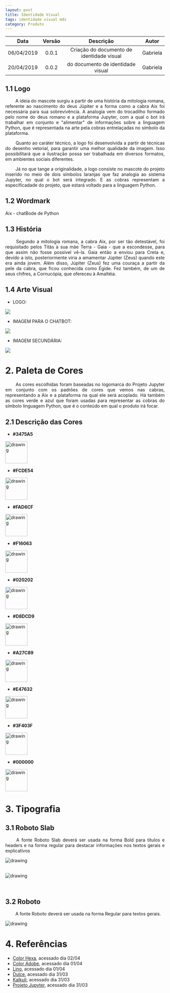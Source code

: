 ```yaml
---
layout: post
title: Identidade Visual
tags: identidade visual mds 
category: Produto
---
```

| Data       | Versão | Descrição                                   | Autor            |
| :--------: | :----: | :-----------------------------------------: | :--------------: |
| 06/04/2019 | 0.0.1  | Criação do documento de identidade visual             | Gabriela    |
| 20/04/2019 | 0.0.2  | do documento de identidade visual                | Gabriela   |

## 1.1 Logo
<p align="justify"> &emsp;&emsp;
A ideia do mascote surgiu a partir de uma história da mitologia romana, referente ao nascimento do deus Júpiter e a forma como a cabra Aix foi necessária para sua sobrevivência. A analogia vem do trocadilho formado pelo nome do deus romano e a plataforma Jupyter, com a qual o bot irá trabalhar em conjunto e "alimentar" de informações sobre a linguagem Python, que é representada na arte pela cobras entrelaçadas no símbolo da plataforma.
</p>
<p align="justify"> &emsp;&emsp;
Quanto ao caráter técnico, a logo foi desenvolvida a partir de técnicas do desenho vetorial, para garantir uma melhor qualidade da imagem. Isso possibilitará que a ilustração possa ser trabalhada em diversos formatos, em ambientes sociais diferentes. </p>
<p align="justify"> &emsp;&emsp;
Já no que tange a originalidade, a logo consiste no mascote do projeto inserido no meio de dois símbolos laranjas que faz analogia ao sistema Jupyter, no qual o bot será integrado. E as cobras representam a especificadade do projeto, que estará voltado para a linguagem Python.</p>

<!--more-->
## 1.2 Wordmark
Aix - chatBode de Python

## 1.3 História
<p align="justify"> &emsp;&emsp;
Segundo a mitologia romana, a cabra Aix, por ser tão detestável, foi requisitado pelos Titãs à sua mãe Terra - Gaia - que a escondesse, para que assim não fosse possível vê-la. Gaia então a enviou para Creta e, devido a isto, posteriormente viria a amamentar Júpiter (Zeus) quando este era ainda jovem. Além disso, Júpiter (Zeus) fez uma couraça a partir da pele da cabra, que ficou conhecida como Égide. Fez também, de um de seus chifres, a Cornucópia, que ofereceu à Amaltéia.
</p>

## 1.4 Arte Visual
* LOGO:

![](https://raw.githubusercontent.com/fga-eps-mds/2019.1-Aix/issue_38_identidade_visual/assets/img/arte_revisionada_05.png)

* IMAGEM PARA O CHATBOT:

![](https://raw.githubusercontent.com/fga-eps-mds/2019.1-Aix/issue_38_identidade_visual/assets/img/arte_revisionada_02.png)

* IMAGEM SECUNDÁRIA:

![](https://raw.githubusercontent.com/fga-eps-mds/2019.1-Aix/issue_38_identidade_visual/assets/img/arte_secundaria_Prancheta%201.png)


# 2. Paleta de Cores
<p align="justify"> &emsp;&emsp;
As cores escolhidas foram baseadas no logomarca do Projeto Jupyter em conjunto com os padrões de cores que vemos nas cabras, representando a Aix e a plataforma na qual ele será acoplado. Há também as cores verde e azul que foram usadas para representar as cobras do símbolo linguagem Python, que é o conteúdo em qual o produto irá focar.
</p>

## 2.1 Descrição das Cores

* **#3475A5**
<img src="https://www.colorhexa.com/3475A5.png" alt="drawing" width="70" height="70"/>

* **#FCDE54**
<img src="https://www.colorhexa.com/FCDE54.png" alt="drawing" width="70" height="70"/>

* **#FAD6CF**
<img src="https://www.colorhexa.com/FAD6CF.png" alt="drawing" width="70" height="70"/>

* **#F16063**
<img src="https://www.colorhexa.com/F16063.png" alt="drawing" width="70" height="70"/>

* **#020202**
<img src="https://www.colorhexa.com/020202.png" alt="drawing" width="70" height="70"/>

* **#D8DCD9**
<img src="https://www.colorhexa.com/D8DCD9.png" alt="drawing" width="70" height="70"/>

* **#A27C89**
<img src="https://www.colorhexa.com/A27C89.png" alt="drawing" width="70" height="70"/>

* **#E47632**
<img src="https://www.colorhexa.com/e47632.png" alt="drawing" width="70" height="70"/>

* **#3F403F**
<img src="https://www.colorhexa.com/3f403f.png" alt="drawing" width="70" height="70"/>

* **#000000**
<img src="https://www.colorhexa.com/000000.png" alt="drawing" width="70" height="70"/>

# 3. Tipografia
## 3.1 Roboto Slab
<p align="justify"> &emsp;&emsp;
A fonte Roboto Slab deverá ser usada na forma Bold para títulos e headers e na forma regular para destacar informações nos textos gerais e explicativos
</p>
<img src="https://txt.static.1001fonts.net/txt/dHRmLjcyLjAwMDAwMC5VbTlpYjNSdklGTnNZV0lnVW1WbmRXeGhjZywsLjA,/roboto-slab.regular.png" alt="drawing"/>
<p></br>

<img src="https://txt.static.1001fonts.net/txt/dHRmLjcyLjAwMDAwMC5VbTlpYjNSdklGTnNZV0lnUW05c1pBLCwuMA,,/roboto-slab.bold.png" alt="drawing"/>
<p></br>

## 3.2 Roboto
<p align="justify"> &emsp;&emsp;
A fonte Roboto deverá ser usada na forma Regular para textos gerais. 
</p>

<img src="https://txt.static.1001fonts.net/txt/dHRmLjcyLjAwMDAwMC5VbTlpYjNSdklGSmxaM1ZzWVhJLC4x/roboto.regular.png" alt="drawing"/>

# 4. Referências
* [Color Hexa](https://www.colorhexa.com/), acessado dia 02/04
* [Color Adobe](https://color.adobe.com/pt/create/color-wheel), acessado dia 01/04
* [Lino](https://botlino.github.io/docs/doc-identidade-visual), acessado dia 01/04
* [Dulce](https://dulce-work-schedule.github.io/especificacao/identidade_visual.html), acessado dia 31/03
* [Kalkuli](https://fga-eps-mds.github.io/2018.2-Kalkuli/docs/idVisual), acessado dia 31/03
* [Projeto Jupyter](https://github.com/jupyter/jupyter.github.io/blob/master/jupyter-circle.png), acessado dia 31/03
